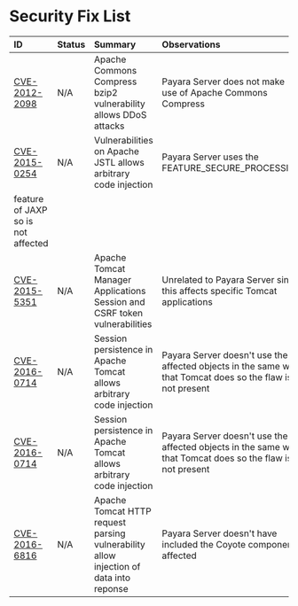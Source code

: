 # Security Fix List

| ID | Status | Summary | Observations |
| :--- | :--- | :--- | :--- |
| [CVE-2012-2098](http://cve.mitre.org/cgi-bin/cvename.cgi?name=CVE-2012-2098) | N/A | Apache Commons Compress bzip2 vulnerability allows DDoS attacks | Payara Server does not make use of Apache Commons Compress |
| [CVE-2015-0254](http://cve.mitre.org/cgi-bin/cvename.cgi?name=CVE-2015-0254) | N/A | Vulnerabilities on Apache JSTL allows arbitrary code injection | Payara Server uses the FEATURE_SECURE_PROCESSING 
feature of JAXP so is not affected |
| [CVE-2015-5351](http://cve.mitre.org/cgi-bin/cvename.cgi?name=CVE-2015-5351) | N/A | Apache Tomcat Manager Applications Session and CSRF token vulnerabilities | Unrelated to Payara Server since this affects specific Tomcat applications |
| [CVE-2016-0714](http://cve.mitre.org/cgi-bin/cvename.cgi?name=CVE-2016-0714) | N/A | Session persistence in Apache Tomcat allows arbitrary code injection | Payara Server doesn't use the affected objects in the same way that Tomcat does so the flaw is not present |
| [CVE-2016-0714](http://cve.mitre.org/cgi-bin/cvename.cgi?name=CVE-2016-0714) | N/A | Session persistence in Apache Tomcat allows arbitrary code injection | Payara Server doesn't use the affected objects in the same way that Tomcat does so the flaw is not present |
| [CVE-2016-6816](http://cve.mitre.org/cgi-bin/cvename.cgi?name=CVE-2016-6816) | N/A | Apache Tomcat HTTP request parsing vulnerability allow injection of data into reponse | Payara Server doesn't have included the Coyote components affected |





